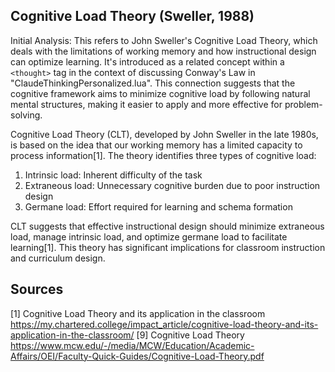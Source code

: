 ## Cognitive Load Theory (Sweller, 1988)

Initial Analysis:
This refers to John Sweller's Cognitive Load Theory, which deals with the limitations of working memory and how instructional design can optimize learning. It's introduced as a related concept within a `<thought>` tag in the context of discussing Conway's Law in "ClaudeThinkingPersonalized.lua". This connection suggests that the cognitive framework aims to minimize cognitive load by following natural mental structures, making it easier to apply and more effective for problem-solving.

Cognitive Load Theory (CLT), developed by John Sweller in the late 1980s, is based on the idea that our working memory has a limited capacity to process information[1]. The theory identifies three types of cognitive load:

1. Intrinsic load: Inherent difficulty of the task
2. Extraneous load: Unnecessary cognitive burden due to poor instruction design
3. Germane load: Effort required for learning and schema formation

CLT suggests that effective instructional design should minimize extraneous load, manage intrinsic load, and optimize germane load to facilitate learning[1]. This theory has significant implications for classroom instruction and curriculum design.

## Sources
[1] Cognitive Load Theory and its application in the classroom https://my.chartered.college/impact_article/cognitive-load-theory-and-its-application-in-the-classroom/
[9] Cognitive Load Theory https://www.mcw.edu/-/media/MCW/Education/Academic-Affairs/OEI/Faculty-Quick-Guides/Cognitive-Load-Theory.pdf 
